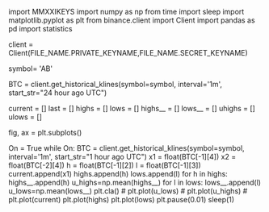 import MMXXIKEYS
import numpy as np
from time import sleep
import matplotlib.pyplot as plt
from binance.client import Client
import pandas as pd
import statistics

client = Client(FILE_NAME.PRIVATE_KEYNAME,FILE_NAME.SECRET_KEYNAME) 

symbol= 'AB'

BTC = client.get_historical_klines(symbol=symbol, interval='1m', start_str="24 hour ago UTC")

current = []
last = []
highs = []
lows = []
highs__ = []
lows__ = []
uhighs = []
ulows = []

fig, ax = plt.subplots()

On = True
while On:
	BTC = client.get_historical_klines(symbol=symbol, interval='1m', start_str="1 hour ago UTC")
	x1 = float(BTC[-1][4])
	x2 = float(BTC[-2][4])
	h = float(BTC[-1][2])
	l = float(BTC[-1][3]) 
	current.append(x1)
	highs.append(h)
	lows.append(l)
	for h in highs:
		highs__.append(h)
		u_highs=np.mean(highs__)
	for l in lows:
		lows__.append(l)
		u_lows=np.mean(lows__)
	plt.cla()
	# plt.plot(u_lows)
	# plt.plot(u_highs)
	# plt.plot(current)
	plt.plot(highs)
	plt.plot(lows)
	plt.pause(0.01)
	sleep(1)
